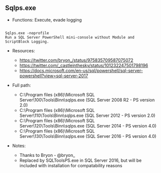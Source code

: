 ## Sqlps.exe
* Functions: Execute, evade logging
```

Sqlps.exe -noprofile
Run a SQL Server PowerShell mini-console without Module and ScriptBlock Logging.
```
   
* Resources:   
  * https://twitter.com/bryon_/status/975835709587075072
  * https://twitter.com/_castleinthesky/status/101232247501798196
  * https://docs.microsoft.com/en-us/sql/powershell/sql-server-powershell?view=sql-server-2017
   
* Full path:   
  * C:\Program files (x86)\Microsoft SQL Server\100\Tools\Binn\sqlps.exe (SQL Server 2008 R2 - PS version 2.0)
  * C:\Program files (x86)\Microsoft SQL Server\110\Tools\Binn\sqlps.exe (SQL Server 2012 - PS version 2.0)
  * C:\Program files (x86)\Microsoft SQL Server\120\Tools\Binn\sqlps.exe (SQL Server 2014 - PS version 4.0)
  * C:\Program files (x86)\Microsoft SQL Server\130\Tools\Binn\sqlps.exe (SQL Server 2016 - PS version 4.0)
   
* Notes: 
  * Thanks to Bryon - @bryon_
  * Replaced by SQLToolsPS.exe in SQL Server 2016, but will be included with installation for compatability reasons   
